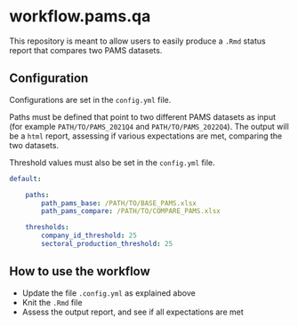 # workflow.pams.qa
This repository is meant to allow users to easily produce a `.Rmd` status report that compares two PAMS datasets.


## Configuration

Configurations are set in the `config.yml` file. 

Paths must be defined that point to two different PAMS datasets as input (for example `PATH/TO/PAMS_2021Q4` and `PATH/TO/PAMS_2022Q4`). The output will be a `html` report, assessing if various expectations are met, comparing the two datasets. 

Threshold values must also be set in the `config.yml` file. 

``` yaml
default:

    paths:
        path_pams_base: /PATH/TO/BASE_PAMS.xlsx
        path_pams_compare: /PATH/TO/COMPARE_PAMS.xlsx

    thresholds:
        company_id_threshold: 25
        sectoral_production_threshold: 25
```

## How to use the workflow

* Update the file `.config.yml` as explained above
* Knit the `.Rmd` file
* Assess the output report, and see if all expectations are met
